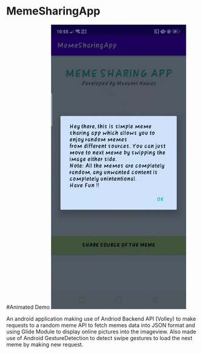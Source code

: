 # MemeSharingApp

#Animated Demo
![Meme Sharing App working demo](https://github.com/Muzamil-Nawaz/MemeSharingApp/blob/master/MemeSharingApp.gif)

An android application making use of Andriod Backend API (Volley) to make requests to a random meme 
API to fetch memes data into JSON format and using Glide Module to display online pictures into the imageview. 
Also made use of Android GestureDetection to detect swipe gestures to load the next meme by making new request.

